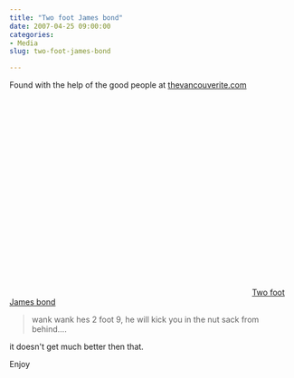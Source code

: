 ```yaml
---
title: "Two foot James bond"
date: 2007-04-25 09:00:00
categories:
- Media
slug: two-foot-james-bond

---
```


Found with the help of the good people at <a href="http://www.thevancouverite.com/vancouver_film/two_foot_james_bond_seriously/">thevancouverite.com</a>

<object width="425" height="350"><param name="movie" value="http://www.youtube.com/v/eqh5O9LbjhY"></param><param name="wmode" value="transparent"></param><embed src="http://www.youtube.com/v/eqh5O9LbjhY" type="application/x-shockwave-flash" wmode="transparent" width="425" height="350"></embed></object>
<a href="http://www.youtube.com/watch?v=eqh5O9LbjhY&eurl=http%3A%2F%2Fwww%2Ethevancouverite%2Ecom%2Fvancouver%5Ffilm%2Ftwo%5Ffoot%5Fjames%5Fbond%5Fseriously%2F">Two foot James bond</a>

<blockquote>wank wank hes 2 foot 9, he will kick you in the nut sack from behind.... </blockquote>
it doesn't get much better then that. 

Enjoy